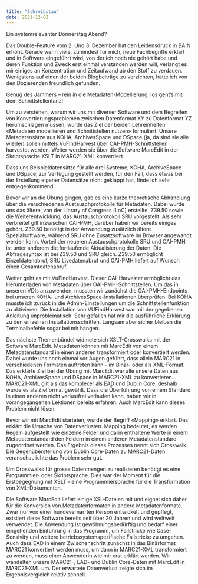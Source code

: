 ```yaml
---
title: "Schreibstau"
date: 2021-12-02
---
```


Ein systemrelevanter Donnerstag Abend?

Das Double-Feature vom 2. Und 3. Dezember hat den Leidensdruck in BAIN erhöht. Gerade wenn viele, zumindest für mich, 
neue Fachbegriffe erklärt und in Software eingeführt wird, von der ich noch nie gehört habe und deren Funktion und Zweck 
erst einmal verstanden werden will, verlangt es mir einiges an Konzentration und Zeitaufwand ab den Stoff zu verdauen. 
Wenigstens auf einen der beiden Blogbeiträge zu verzichten, hätte ich von den Dozierenden freundlich gefunden.

Genug des Jammers – rein in die Metadaten-Modellierung, los geht’s mit dem Schnittstellentanz!

Um zu verstehen, warum wir uns mit diverser Software und dem Begreifen von Konvertierungsproblemen zwischen Datenformat XY 
zu Datenformat YZ herumschlagen müssen, wurde das Ziel der beiden Lehreinheiten «Metadaten modellieren und Schnittstellen 
nutzen» formuliert. Unsere Metadatensätze aus KOHA, ArchivesSpace und DSpace (ja, da sind sie alle wieder) sollen mittels 
VuFindHarvest über OAI-PMH-Schnittstellen harvestet werden. Weiter werden sie über die Software MarcEdit in der Skriptsprache 
XSLT in MARC21-XML konvertiert.

Dass uns Beispieldatensätze für alle drei Systeme, KOHA, ArchiveSpace und DSpace, zur Verfügung gestellt werden, für den Fall, 
dass etwas bei der Erstellung eigener Datensätze nicht geklappt hat, finde ich sehr entgegenkommend. 

Bevor wir an die Übung gingen, gab es eine kurze theoretische Abhandlung über die verschiedenen Austauschprotokolle für Metadaten. 
Dabei wurde uns das ältere, von der Library of Congress (LoC) erstellte, Z39.50 sowie die Weiterentwicklung, das Austauschprotokoll 
SRU vorgestellt. Als sehr verbreitet gilt inzwischen OAI-PMH, darüber haben wir bereits einiges gehört. Z39.50 benötigt in der 
Anwendung zusätzlich ältere Spezialsoftware, während SRU ohne Zusatzsoftware im Browser angewandt werden kann. Vorteil der neueren 
Austauschprotokolle SRU und OAI-PMH ist unter anderem die fortlaufende Aktualisierung der Daten. Die Abfragesyntax ist bei Z39.50 und 
SRU gleich.
Z39.50 ermöglicht Einzeldatenabruf, SRU Livedatenabruf und OAI-PMH liefert auf Wunsch einen Gesamtdatenabruf.

Weiter geht es mit VuFindHarvest. Dieser OAI-Harvester ermöglicht das Herunterladen von Metadaten über OAI-PMH-Schnittstellen. Um das 
in unseren VDIs anzuwenden, mussten wir zunächst die OAI-PMH-Endpoints bei unseren KOHA- und ArchivesSpace-Installationen überprüfen. Bei 
KOHA musste ich zurück in die Admin-Einstellungen um die Schnittstellenfunktion zu aktivieren.
Die Installation von VUFindHarvest war mit der gegebenen Anleitung unproblematisch. Sehr gefallen hat mir die ausführliche Erklärung zu 
den einzelnen Installationsschritten. Langsam aber sicher bleiben die Terminalbefehle sogar bei mir hängen.

Das nächste Themenbündel widmete sich XSLT-Crosswalks mit der Software MarcEdit. Metadaten können mit MarcEdit von einem Metadatenstandard 
in einen anderen transformiert oder konvertiert werden. Dabei wurde uns noch einmal vor Augen geführt, dass allein MARC21 in verschiedenen 
Formaten auftreten kann – im Binär- oder als XML-Format. Das erklärte Ziel bei der Übung mit MarcEdit war alle unsere Daten aus KOHA, 
ArchivesSpace und DSpace in MARC21-XML zu konvertieren. MARC21-XML gilt als das komplexer als EAD und Dublin Core, deshalb wurde es als 
Zielformat gewählt.
Dass die Überführung von einem Standard in einen anderen nicht verlustfrei verlaufen kann, haben wir in vorangegangenen Lektionen bereits 
erfahren. Auch MarcEdit kann dieses Problem nicht lösen. 

Bevor wir mit MarcEdit starteten, wurde der Begriff «Mapping» erklärt. Das erklärt die Ursache von Datenverlusten. Mapping bedeutet, es werden 
Regeln aufgestellt wie einzelne Felder und darin enthaltene Werte in einem Metadatenstandard den Feldern in einem anderen Metadatenstandard 
zugeordnet werden. Das Ergebnis dieses Prozesses nennt sich Crosswalk. Die Gegenüberstellung von Dublin Core-Daten zu MARC21-Daten veranschaulichte 
das Problem sehr gut.

Um Crosswalks für grosse Datenmengen zu realisieren benötigt es eine Programmier- oder Skriptsprache. Dies war der Moment für die Erstbegegnung 
mit XSLT - eine Programmiersprache für die Transformation von XML-Dokumenten. 

Die Software MarcEdit liefert einige XSL-Dateien mit und eignet sich daher für die Konversion von Metadatenformaten in andere Metadatenformate. 
Zwar nur von einer hundevernarrten Person entwickelt und gepflegt, existiert diese Software bereits seit über 20 Jahren und wird weltweit 
verwendet. Die Anwendung ist gewöhnungsbedürftig und bedarf einer eingehenden Einführung in das Programm, um Fallstricke wie Case-Sensivity 
und weitere betriebssystemspezifische Fallstricke zu umgehen. 
Auch dass EAD in einem Zwischenschritt zunächst in das Binärformat MARC21 konvertiert werden muss, um dann in MARC21-XML transformiert zu werden, 
muss einer Anwenderin wie mir erst erklärt werden. Wir wandelten unsere MARC21-, EAD- und Dublin Core-Daten mit MarcEdit in MARC21-XML um.
Der erwartete Datenverlust zeigte sich im Ergebnisvergleich relativ schnell.
